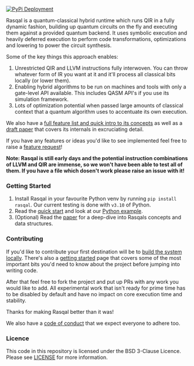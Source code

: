 [![PyPi Deployment](https://github.com/oqc-community/rasqal/actions/workflows/deploy-wheels.yml/badge.svg?event=release)](https://github.com/oqc-community/rasqal/actions/workflows/deploy-wheels.yml)

Rasqal is a quantum-classical hybrid runtime which runs QIR in a fully dynamic fashion, building up quantum circuits on the fly and executing them against a provided quantum backend.
It uses symbolic execution and heavily deferred execution to perform code transformations, optimizations and lowering to power the circuit synthesis.

Some of the key things this approach enables:

1. Unrestricted QIR and LLVM instructions fully interwoven. You can throw whatever form of IR you want at it and it'll process all classical bits locally (or lower them).
2. Enabling hybrid algorithms to be run on machines and tools with only a gate-level API available. This includes QASM API's if you use its simulation framework.
3. Lots of optimization potential when passed large amounts of classical context that a quantum algorithm uses to accentuate its own execution.

We also have a [full feature list and quick intro to its concepts](https://github.com/oqc-community/rasqal/blob/develop/features_and_concepts.md) as well as a [draft paper](https://github.com/oqc-community/rasqal/blob/develop/docs/papers/Rasqal%20Draft%20v2.pdf) that covers its internals in excruciating detail.

If you have any features or ideas you'd like to see implemented feel free to raise a [feature request](https://github.com/oqc-community/Rasqal/issues/new?assignees=&labels=enhancement&projects=&template=feature_request.md&title=)!

**Note: Rasqal is still early days and the potential instruction combinations of LLVM and QIR are immense, so we won't have been able to test all of them. If you have a file which dosen't work please raise an issue with it!**

### Getting Started

1. Install Rasqal in your favourite Python venv by running `pip install rasqal`. Our current testing is done with `v3.10` of Python.
2. Read the [quick start](https://github.com/oqc-community/rasqal/blob/develop/examples.md) and look at our [Python example](https://github.com/oqc-community/Rasqal/blob/develop/docs/examples.py).
3. (Optional) Read the [paper](https://github.com/oqc-community/rasqal/blob/develop/docs/papers/Rasqal%20Draft%20v2.pdf) for a deep-dive into Rasqals concepts and data structures.

### Contributing

If you'd like to contribute your first destination will be to [build the system locally](https://github.com/oqc-community/rasqal/blob/develop/building.md).
There's also a [getting started](https://github.com/oqc-community/rasqal/blob/develop/development.md) page that covers some of the most important bits you'd need to know about the project before jumping into writing code.

After that feel free to fork the project and put up PRs with any work you would like to add.
All experimental work that isn't ready for prime time has to be disabled by default and have no impact on core execution time and stability.

Thanks for making Rasqal better than it was!

We also have a [code of conduct](https://github.com/oqc-community/rasqal/blob/develop/code_of_conduct.md) that we expect everyone to adhere too.

### Licence

This code in this repository is licensed under the BSD 3-Clause Licence.
Please see [LICENSE](https://github.com/oqc-community/rasqal/blob/develop/LICENSE) for more information.
